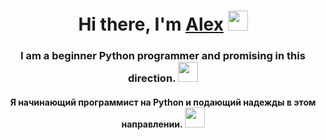 <h1 align="center">Hi there, I'm <a href="https://daniilshat.ru/" target="_blank">Alex</a> 
<img src="https://github.com/blackcater/blackcater/raw/main/images/Hi.gif" height="32"/></h1>
<h3 align="center">I am a beginner Python programmer and promising in this direction. <img src="[https://github.com/blackcater/blackcater/raw/main/images/Hi.gif](https://yandex.ru/images/search?pos=2&from=tabbar&img_url=https%3A%2F%2Foffice-guru.ru%2Fwp-content%2Fuploads%2F2021%2F08%2Fpython-logo.jpeg&text=python&rpt=simage&lr=20691)" height="32"/</h3>
<h4 align="center">Я начинающий программист на Python и подающий надежды в этом направлении. <img src="[https://github.com/blackcater/blackcater/raw/main/images/Hi.gif](https://yandex.ru/images/search?pos=2&from=tabbar&img_url=https%3A%2F%2Foffice-guru.ru%2Fwp-content%2Fuploads%2F2021%2F08%2Fpython-logo.jpeg&text=python&rpt=simage&lr=20691)https://yandex.ru/images/search?pos=2&from=tabbar&img_url=https%3A%2F%2Foffice-guru.ru%2Fwp-content%2Fuploads%2F2021%2F08%2Fpython-logo.jpeg&text=python&rpt=simage&lr=20691" height="32"/</h4>
